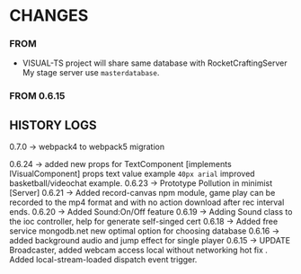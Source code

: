 
# CHANGES 


### FROM 

 - VISUAL-TS project will share same database with RocketCraftingServer My stage server use `masterdatabase`.
   


### FROM 0.6.15

## HISTORY LOGS

0.7.0  -> webpack4 to webpack5  migration

0.6.24 -> added new props for TextComponent [implements IVisualComponent] props text value example `40px arial`
          improved basketball/videochat example.
0.6.23 -> Prototype Pollution in minimist [Server] 
0.6.21 -> Added record-canvas npm module, game play can be recorded to the mp4 format and with no action download after rec interval ends. 
0.6.20 -> Added Sound:On/Off feature 
0.6.19 -> Adding Sound class to the ioc controller, help for generate self-singed cert
0.6.18 -> Added free service mongodb.net new optimal option for choosing database
0.6.16 -> added background audio and jump effect for single player
0.6.15 -> UPDATE Broadcaster, added webcam access local without networking hot fix . Added local-stream-loaded dispatch event trigger.

